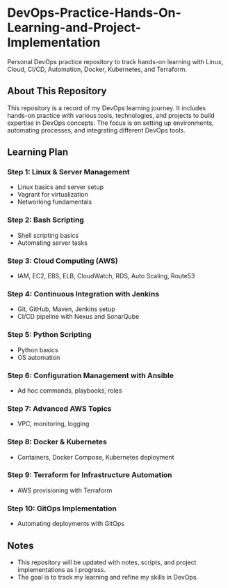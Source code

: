 # DevOps-Practice-Hands-On-Learning-and-Project-Implementation
Personal DevOps practice repository to track hands-on learning with Linux, Cloud, CI/CD, Automation, Docker, Kubernetes, and Terraform.


## About This Repository  
This repository is a record of my DevOps learning journey. It includes hands-on practice with various tools, technologies, and projects to build expertise in DevOps concepts. The focus is on setting up environments, automating processes, and integrating different DevOps tools.  

## Learning Plan  

### Step 1: Linux & Server Management  
- Linux basics and server setup  
- Vagrant for virtualization  
- Networking fundamentals  

### Step 2: Bash Scripting  
- Shell scripting basics  
- Automating server tasks  

### Step 3: Cloud Computing (AWS)  
- IAM, EC2, EBS, ELB, CloudWatch, RDS, Auto Scaling, Route53  

### Step 4: Continuous Integration with Jenkins  
- Git, GitHub, Maven, Jenkins setup  
- CI/CD pipeline with Nexus and SonarQube  

### Step 5: Python Scripting  
- Python basics  
- OS automation  

### Step 6: Configuration Management with Ansible  
- Ad hoc commands, playbooks, roles  

### Step 7: Advanced AWS Topics  
- VPC, monitoring, logging  

### Step 8: Docker & Kubernetes  
- Containers, Docker Compose, Kubernetes deployment  

### Step 9: Terraform for Infrastructure Automation  
- AWS provisioning with Terraform  

### Step 10: GitOps Implementation  
- Automating deployments with GitOps  

## Notes  
- This repository will be updated with notes, scripts, and project implementations as I progress.  
- The goal is to track my learning and refine my skills in DevOps.  

